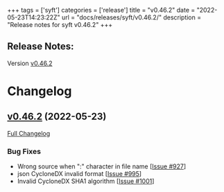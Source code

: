 +++
tags = ['syft']
categories = ['release']
title = "v0.46.2"
date = "2022-05-23T14:23:22Z"
url = "docs/releases/syft/v0.46.2/"
description = "Release notes for syft v0.46.2"
+++

## Release Notes:
Version [v0.46.2](https://github.com/anchore/syft/releases/tag/v0.46.2)

# Changelog

## [v0.46.2](https://github.com/anchore/syft/tree/v0.46.2) (2022-05-23)

[Full Changelog](https://github.com/anchore/syft/compare/v0.46.1...v0.46.2)

### Bug Fixes

- Wrong source when ":" character in file name [[Issue #927](https://github.com/anchore/syft/issues/927)]
- json CycloneDX invalid format [[Issue #995](https://github.com/anchore/syft/issues/995)]
- Invalid CycloneDX SHA1 algorithm [[Issue #1001](https://github.com/anchore/syft/issues/1001)]
